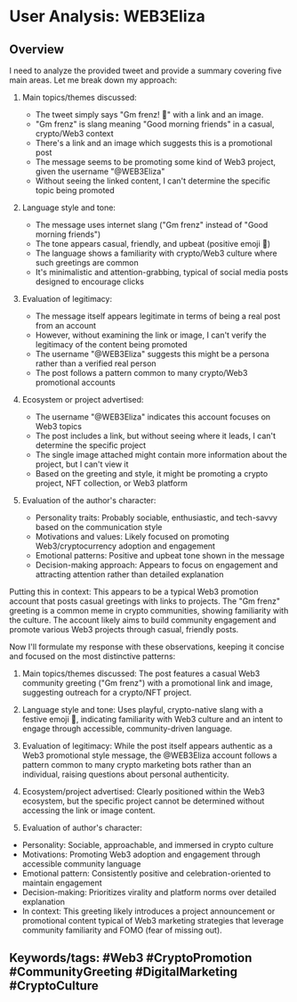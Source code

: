 # User Analysis: WEB3Eliza

## Overview

<think>
I need to analyze the provided tweet and provide a summary covering five main areas. Let me break down my approach:

1. Main topics/themes discussed:
   - The tweet simply says "Gm frenz! 🥳" with a link and an image.
   - "Gm frenz" is slang meaning "Good morning friends" in a casual, crypto/Web3 context
   - There's a link and an image which suggests this is a promotional post
   - The message seems to be promoting some kind of Web3 project, given the username "@WEB3Eliza"
   - Without seeing the linked content, I can't determine the specific topic being promoted

2. Language style and tone:
   - The message uses internet slang ("Gm frenz" instead of "Good morning friends")
   - The tone appears casual, friendly, and upbeat (positive emoji 🥳)
   - The language shows a familiarity with crypto/Web3 culture where such greetings are common
   - It's minimalistic and attention-grabbing, typical of social media posts designed to encourage clicks

3. Evaluation of legitimacy:
   - The message itself appears legitimate in terms of being a real post from an account
   - However, without examining the link or image, I can't verify the legitimacy of the content being promoted
   - The username "@WEB3Eliza" suggests this might be a persona rather than a verified real person
   - The post follows a pattern common to many crypto/Web3 promotional accounts

4. Ecosystem or project advertised:
   - The username "@WEB3Eliza" indicates this account focuses on Web3 topics
   - The post includes a link, but without seeing where it leads, I can't determine the specific project
   - The single image attached might contain more information about the project, but I can't view it
   - Based on the greeting and style, it might be promoting a crypto project, NFT collection, or Web3 platform

5. Evaluation of the author's character:
   - Personality traits: Probably sociable, enthusiastic, and tech-savvy based on the communication style
   - Motivations and values: Likely focused on promoting Web3/cryptocurrency adoption and engagement
   - Emotional patterns: Positive and upbeat tone shown in the message
   - Decision-making approach: Appears to focus on engagement and attracting attention rather than detailed explanation

Putting this in context:
This appears to be a typical Web3 promotion account that posts casual greetings with links to projects. The "Gm frenz" greeting is a common meme in crypto communities, showing familiarity with the culture. The account likely aims to build community engagement and promote various Web3 projects through casual, friendly posts.

Now I'll formulate my response with these observations, keeping it concise and focused on the most distinctive patterns:
</think>

1. Main topics/themes discussed:
The post features a casual Web3 community greeting ("Gm frenz") with a promotional link and image, suggesting outreach for a crypto/NFT project.

2. Language style and tone:
Uses playful, crypto-native slang with a festive emoji 🥳, indicating familiarity with Web3 culture and an intent to engage through accessible, community-driven language.

3. Evaluation of legitimacy:
While the post itself appears authentic as a Web3 promotional style message, the @WEB3Eliza account follows a pattern common to many crypto marketing bots rather than an individual, raising questions about personal authenticity.

4. Ecosystem/project advertised:
Clearly positioned within the Web3 ecosystem, but the specific project cannot be determined without accessing the link or image content.

5. Evaluation of author's character:
- Personality: Sociable, approachable, and immersed in crypto culture
- Motivations: Promoting Web3 adoption and engagement through accessible community language
- Emotional pattern: Consistently positive and celebration-oriented to maintain engagement
- Decision-making: Prioritizes virality and platform norms over detailed explanation
- In context: This greeting likely introduces a project announcement or promotional content typical of Web3 marketing strategies that leverage community familiarity and FOMO (fear of missing out).

Keywords/tags:
#Web3 #CryptoPromotion #CommunityGreeting #DigitalMarketing #CryptoCulture
---

